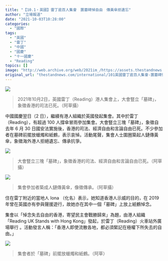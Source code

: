 ```yaml
---
title: "【10.1・英國】雷丁逾百人集會　置墓碑悼自由　傳黃傘拒遺忘"
author: "立場報道"
date: "2021-10-03T10:28:00"
categories:
  - "國際"
tags:
  - "英國"
  - "雷丁"
  - "中國"
  - "國慶"
  - "十一國慶"
  - "Reading"
topics: []
image: "http://web.archive.org/web/2021im_/https://assets.thestandnews.com/media/photos/20211002144101_0a3a7631_mOtYVlS.jpg"
original_url: "thestandnews.com/international/101英國雷丁逾百人集會-置墓碑悼自由-傳黃傘拒遺忘"
---
```

![](http://web.archive.org/web/2021im_/https://assets.thestandnews.com/media/photos/20211002144101_0a3a7631_mOtYVlS.jpg)
> 2021年10月2日，英國雷丁（Reading）港人集會上，大會豎立「墓碑」，象徵香港的司法已死。（阿草攝）

中國國慶翌日（2 日），繼續有港人組織於英國發起集會。其中於雷丁（Reading），有超過 100 人撐傘冒雨參加集會。大會豎立三塊「墓碑」，象徵自去年 6 月 30 日國安法實施後，香港的司法、經濟自由和言論自由已死。不少參加者在墓碑前擺放蠟燭和紙鶴，表示哀悼。活動尾聲，集會人士圍圈築起人鏈傳黃傘，象徵海外港人拒絕遺忘、傳承抗爭。

![](http://web.archive.org/web/2021im_/https://assets.thestandnews.com/media/photos/20211002143940_0a3a7625_HqnYLvI.jpg)
> 大會豎立三塊「墓碑」，象徵香港的司法、經濟自由和言論自由已死。（阿草攝）

![](http://web.archive.org/web/2021im_/https://assets.thestandnews.com/media/photos/dscpdc_0003_burst20211002155259227_cover_WpuI4jI.jpg)
> 集會參加者築成人鏈傳黃傘，像徵傳承。（阿草攝）

住在雷丁附近的當地人 Iona （化名）表示，她知道香港人示威的目的，在 2019 年曾在英國亦有參與聲援遊行，故她亦在其中一個「墓碑」上放上紙鶴悼念。

集會以「悼念失去自由的香港，寄望民主會戰勝歸來」為題，由港人組織「Reading UK Stands with Hong Kong」發起，於雷丁（Reading）火車站外廣場舉行 。活動發言人稱：「香港人即使流散各地，都必須緊記在極權下所失去的自由。」

![](http://web.archive.org/web/2021im_/https://assets.thestandnews.com/media/photos/20211002144205_0a3a7634_xSL7vnp.jpg)
> 集會者於「墓碑」前擺放蠟燭和紙鶴。（阿草）